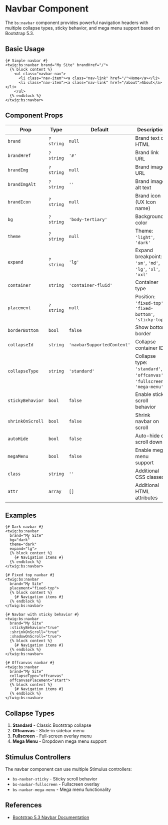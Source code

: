 # Navbar Component

The `bs:navbar` component provides powerful navigation headers with multiple collapse types, sticky behavior, and mega menu support based on Bootstrap 5.3.

## Basic Usage

```twig
{# Simple navbar #}
<twig:bs:navbar brand="My Site" brandHref="/">
  {% block content %}
    <ul class="navbar-nav">
      <li class="nav-item"><a class="nav-link" href="/">Home</a></li>
      <li class="nav-item"><a class="nav-link" href="/about">About</a></li>
    </ul>
  {% endblock %}
</twig:bs:navbar>
```

## Component Props

| Prop | Type | Default | Description |
|------|------|---------|-------------|
| `brand` | `?string` | `null` | Brand text or HTML |
| `brandHref` | `?string` | `'#'` | Brand link URL |
| `brandImg` | `?string` | `null` | Brand image URL |
| `brandImgAlt` | `?string` | `''` | Brand image alt text |
| `brandIcon` | `?string` | `null` | Brand icon (UX Icon name) |
| `bg` | `?string` | `'body-tertiary'` | Background color |
| `theme` | `?string` | `null` | Theme: `'light'`, `'dark'` |
| `expand` | `?string` | `'lg'` | Expand breakpoint: `'sm'`, `'md'`, `'lg'`, `'xl'`, `'xxl'` |
| `container` | `string` | `'container-fluid'` | Container type |
| `placement` | `?string` | `null` | Position: `'fixed-top'`, `'fixed-bottom'`, `'sticky-top'` |
| `borderBottom` | `bool` | `false` | Show bottom border |
| `collapseId` | `string` | `'navbarSupportedContent'` | Collapse container ID |
| `collapseType` | `string` | `'standard'` | Collapse type: `'standard'`, `'offcanvas'`, `'fullscreen'`, `'mega-menu'` |
| `stickyBehavior` | `bool` | `false` | Enable sticky scroll behavior |
| `shrinkOnScroll` | `bool` | `false` | Shrink navbar on scroll |
| `autoHide` | `bool` | `false` | Auto-hide on scroll down |
| `megaMenu` | `bool` | `false` | Enable mega menu support |
| `class` | `string` | `''` | Additional CSS classes |
| `attr` | `array` | `[]` | Additional HTML attributes |

## Examples

```twig
{# Dark navbar #}
<twig:bs:navbar 
  brand="My Site" 
  bg="dark" 
  theme="dark" 
  expand="lg">
  {% block content %}
    {# Navigation items #}
  {% endblock %}
</twig:bs:navbar>

{# Fixed top navbar #}
<twig:bs:navbar 
  brand="My Site" 
  placement="fixed-top">
  {% block content %}
    {# Navigation items #}
  {% endblock %}
</twig:bs:navbar>

{# Navbar with sticky behavior #}
<twig:bs:navbar 
  brand="My Site"
  :stickyBehavior="true"
  :shrinkOnScroll="true"
  :shadowOnScroll="true">
  {% block content %}
    {# Navigation items #}
  {% endblock %}
</twig:bs:navbar>

{# Offcanvas navbar #}
<twig:bs:navbar 
  brand="My Site"
  collapseType="offcanvas"
  offcanvasPlacement="start">
  {% block content %}
    {# Navigation items #}
  {% endblock %}
</twig:bs:navbar>
```

## Collapse Types

1. **Standard** - Classic Bootstrap collapse
2. **Offcanvas** - Slide-in sidebar menu
3. **Fullscreen** - Full-screen overlay menu
4. **Mega Menu** - Dropdown mega menu support

## Stimulus Controllers

The navbar component can use multiple Stimulus controllers:

- `bs-navbar-sticky` - Sticky scroll behavior
- `bs-navbar-fullscreen` - Fullscreen overlay
- `bs-navbar-mega-menu` - Mega menu functionality

## References

- [Bootstrap 5.3 Navbar Documentation](https://getbootstrap.com/docs/5.3/components/navbar/)
